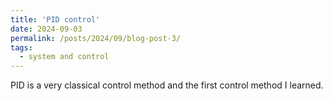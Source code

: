 ```yaml
---
title: 'PID control'
date: 2024-09-03
permalink: /posts/2024/09/blog-post-3/
tags:
  - system and control
---
```


PID is a very classical control method and the first control method I learned.



